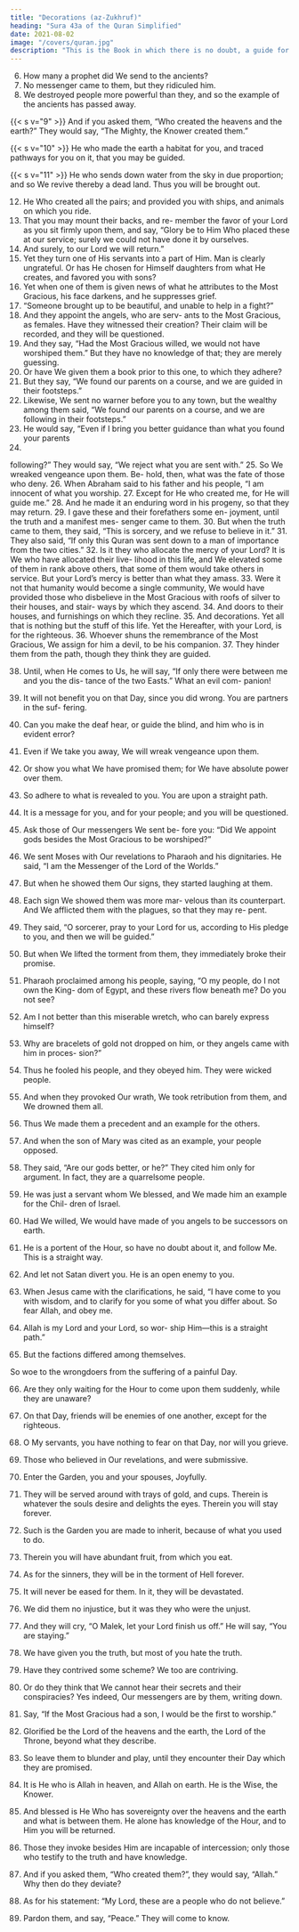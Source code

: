 ```yaml
---
title: "Decorations (az-Zukhruf)"
heading: "Sura 43a of the Quran Simplified"
date: 2021-08-02
image: "/covers/quran.jpg"
description: "This is the Book in which there is no doubt, a guide for the righteous."
---
```



<!-- 1. Ha,{{< s v="2" >}}  By
Meem.
the Book that makes things clear.
We made it an Arabic Quran, so that you
may understand.{{< s v="4" >}}  And it is with Us, in the Source Book, sub-
lime and wise.{{< s v="5" >}}  Shall We hold back the Reminder from you,
since you are a transgressing people? -->

6. How many a prophet did We send to the ancients?
7. No messenger came to them, but they ridiculed him.
8. We destroyed people more powerful than they, and so the example of the ancients has passed away.

{{< s v="9" >}}  And if you asked them, “Who created the heavens and the earth?” They would say, “The Mighty, the Knower created them.”

{{< s v="10" >}}  He who made the earth a habitat for you, and traced pathways for you on it, that you may be guided.

{{< s v="11" >}}  He who sends down water from the sky in due proportion; and so We revive thereby a
dead land. Thus you will be brought out.

12. He Who created all the pairs; and provided
you with ships, and animals on which you
ride.
13. That you may mount their backs, and re-
member the favor of your Lord as you sit
firmly upon them, and say, “Glory be to Him
Who placed these at our service; surely we
could not have done it by ourselves.
14. And
surely, to our Lord we will return.”
15. Yet they turn one of His servants into a part
of Him. Man is clearly ungrateful.
Or has He chosen for Himself daughters
from what He creates, and favored you with
sons?
17. Yet when one of them is given news of what
he attributes to the Most Gracious, his face
darkens, and he suppresses grief.
18. “Someone brought up to be beautiful, and
unable to help in a fight?”
19. And they appoint the angels, who are serv-
ants to the Most Gracious, as females. Have
they witnessed their creation? Their claim
will be recorded, and they will be questioned.
20. And they say, “Had the Most Gracious
willed, we would not have worshiped them.”
But they have no knowledge of that; they are
merely guessing.
21. Or have We given them a book prior to this
one, to which they adhere?
22. But they say, “We found our parents on a
course, and we are guided in their footsteps.”
23. Likewise, We sent no warner before you to
any town, but the wealthy among them said,
“We found our parents on a course, and we
are following in their footsteps.”
24. He would say, “Even if I bring you better
guidance than what you found your parents
16.
following?” They would say, “We reject what
you are sent with.”
25. So We wreaked vengeance upon them. Be-
hold, then, what was the fate of those who
deny.
26. When Abraham said to his father and his
people, “I am innocent of what you worship.
27. Except for He who created me, for He will
guide me.”
28. And he made it an enduring word in his
progeny, so that they may return.
29. I gave these and their forefathers some en-
joyment, until the truth and a manifest mes-
senger came to them.
30. But when the truth came to them, they
said, “This is sorcery, and we refuse to believe
in it.”
31. They also said, “If only this Quran was sent
down to a man of importance from the two
cities.”
32. Is it they who allocate the mercy of your
Lord? It is We who have allocated their live-
lihood in this life, and We elevated some of
them in rank above others, that some of them
would take others in service. But your Lord’s
mercy is better than what they amass.
33. Were it not that humanity would become a
single community, We would have provided
those who disbelieve in the Most Gracious
with roofs of silver to their houses, and stair-
ways by which they ascend.
34. And doors to their houses, and furnishings
on which they recline.
35. And decorations. Yet all that is nothing but
the stuff of this life. Yet the Hereafter, with
your Lord, is for the righteous.
36. Whoever shuns the remembrance of the
Most Gracious, We assign for him a devil, to
be his companion.
37. They hinder them from the path, though
they think they are guided.

38. Until, when He comes to Us, he will say, “If
only there were between me and you the dis-
tance of the two Easts.” What an evil com-
panion!
39. It will not benefit you on that Day, since
you did wrong. You are partners in the suf-
fering.
40. Can you make the deaf hear, or guide the
blind, and him who is in evident error?
41. Even if We take you away, We will wreak
vengeance upon them.
42. Or show you what We have promised
them; for We have absolute power over them.
43. So adhere to what is revealed to you. You
are upon a straight path.
44. It is a message for you, and for your people;
and you will be questioned.
45. Ask those of Our messengers We sent be-
fore you: “Did We appoint gods besides the
Most Gracious to be worshiped?”
46. We sent Moses with Our revelations to
Pharaoh and his dignitaries. He said, “I am
the Messenger of the Lord of the Worlds.”
47. But when he showed them Our signs, they
started laughing at them.
48. Each sign We showed them was more mar-
velous than its counterpart. And We afflicted
them with the plagues, so that they may re-
pent.
49. They said, “O sorcerer, pray to your Lord
for us, according to His pledge to you, and
then we will be guided.”
50. But when We lifted the torment from
them, they immediately broke their promise.
51. Pharaoh proclaimed among his people,
saying, “O my people, do I not own the King-
dom of Egypt, and these rivers flow beneath
me? Do you not see?
52. Am I not better than this miserable wretch,
who can barely express himself?
53. Why are bracelets of gold not dropped on
him, or they angels came with him in proces-
sion?”
54. Thus
he fooled his people, and they obeyed
him. They were wicked people.
55. And when they provoked Our wrath, We
took retribution from them, and We
drowned them all.
56. Thus We made them a precedent and an
example for the others.
57. And when the son of Mary was cited as an
example, your people opposed.
58. They said, “Are our gods better, or he?”
They cited him only for argument. In fact,
they are a quarrelsome people.
59. He was just a servant whom We blessed,
and We made him an example for the Chil-
dren of Israel.
60. Had We willed, We would have made of
you angels to be successors on earth.
61. He is a portent of the Hour, so have no
doubt about it, and follow Me. This is a
straight way.
62. And let not Satan divert you. He is an open
enemy to you.

63. When Jesus came with the clarifications, he said, “I have come to you with wisdom, and
to clarify for you some of what you differ about. So fear Allah, and obey me.

64. Allah is my Lord and your Lord, so wor-
ship Him—this is a straight path.”

65. But the factions differed among themselves. 

So woe to the wrongdoers from the suffering of a painful Day.

66. Are they only waiting for the Hour to come upon them suddenly, while they are unaware?

67. On that Day, friends will be enemies of one another, except for the righteous.
68. O My servants, you have nothing to fear on that Day, nor will you grieve.
69. Those who believed in Our revelations, and were submissive.
70. Enter the Garden, you and your spouses, Joyfully.

71. They will be served around with trays of gold, and cups. Therein is whatever the souls
desire and delights the eyes. Therein you will stay forever.

72. Such is the Garden you are made to inherit, because of what you used to do.
73. Therein you will have abundant fruit, from which you eat.

74. As for the sinners, they will be in the torment of Hell forever.

75. It will never be eased for them. In it, they will be devastated.
76. We did them no injustice, but it was they who were the unjust.
77. And they will cry, “O Malek, let your Lord finish us off.” He will say, “You are staying.”
78. We have given you the truth, but most of you hate the truth.
79. Have they contrived some scheme? We too are contriving.
80. Or do they think that We cannot hear their secrets and their conspiracies? Yes indeed,
Our messengers are by them, writing down.

81. Say, “If the Most Gracious had a son, I would be the first to worship.”
82. Glorified be the Lord of the heavens and the earth, the Lord of the Throne, beyond what they describe.
83. So leave them to blunder and play, until they encounter their Day which they are promised.
84. It is He who is Allah in heaven, and Allah on earth. He is the Wise, the Knower.
85. And blessed is He Who has sovereignty over the heavens and the earth and what is between them. He alone has knowledge of the Hour, and to Him you will be returned.
86. Those they invoke besides Him are incapable of intercession; only those who testify to the truth and have knowledge.
87. And if you asked them, “Who created them?”, they would say, “Allah.” Why then do they deviate?

88. As for his statement: “My Lord, these are a people who do not believe.”
89. Pardon them, and say, “Peace.” They will come to know.


